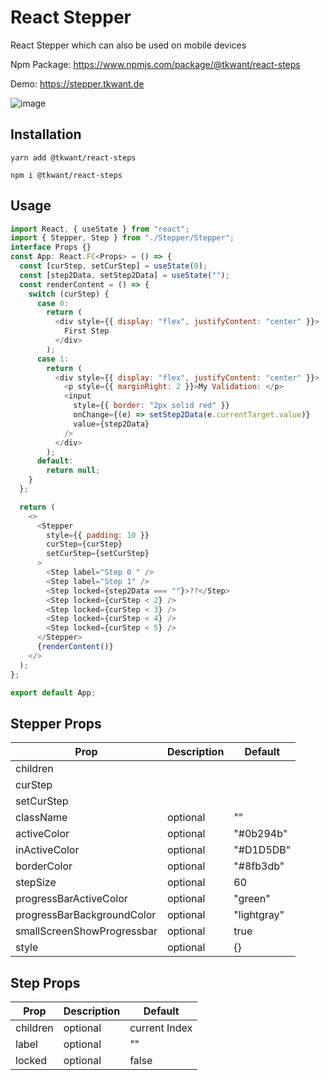 # React Stepper

React Stepper which can also be used on mobile devices

Npm Package:
https://www.npmjs.com/package/@tkwant/react-steps

Demo:
https://stepper.tkwant.de

![image](https://github.com/tkwant/react-steps/blob/main/demo.gif)

## Installation

```
yarn add @tkwant/react-steps
```

```
npm i @tkwant/react-steps
```

## Usage

```js
import React, { useState } from "react";
import { Stepper, Step } from "./Stepper/Stepper";
interface Props {}
const App: React.FC<Props> = () => {
  const [curStep, setCurStep] = useState(0);
  const [step2Data, setStep2Data] = useState("");
  const renderContent = () => {
    switch (curStep) {
      case 0:
        return (
          <div style={{ display: "flex", justifyContent: "center" }}>
            First Step
          </div>
        );
      case 1:
        return (
          <div style={{ display: "flex", justifyContent: "center" }}>
            <p style={{ marginRight: 2 }}>My Validation: </p>
            <input
              style={{ border: "2px solid red" }}
              onChange={(e) => setStep2Data(e.currentTarget.value)}
              value={step2Data}
            />
          </div>
        );
      default:
        return null;
    }
  };

  return (
    <>
      <Stepper
        style={{ padding: 10 }}
        curStep={curStep}
        setCurStep={setCurStep}
      >
        <Step label="Step 0 " />
        <Step label="Step 1" />
        <Step locked={step2Data === ""}>??</Step>
        <Step locked={curStep < 2} />
        <Step locked={curStep < 3} />
        <Step locked={curStep < 4} />
        <Step locked={curStep < 5} />
      </Stepper>
      {renderContent()}
    </>
  );
};

export default App;
```

## Stepper Props

| Prop                       | Description | Default     |
| -------------------------- | ----------- | ----------- |
| children                   |             |
| curStep                    |             |
| setCurStep                 |             |
| className                  | optional    | ""          |
| activeColor                | optional    | "#0b294b"   |
| inActiveColor              | optional    | "#D1D5DB"   |
| borderColor                | optional    | "#8fb3db"   |
| stepSize                   | optional    | 60          |
| progressBarActiveColor     | optional    | "green"     |
| progressBarBackgroundColor | optional    | "lightgray" |
| smallScreenShowProgressbar | optional    | true        |
| style                      | optional    | {}          |

## Step Props

| Prop     | Description | Default       |
| -------- | ----------- | ------------- |
| children | optional    | current Index |
| label    | optional    | ""            |
| locked   | optional    | false         |
